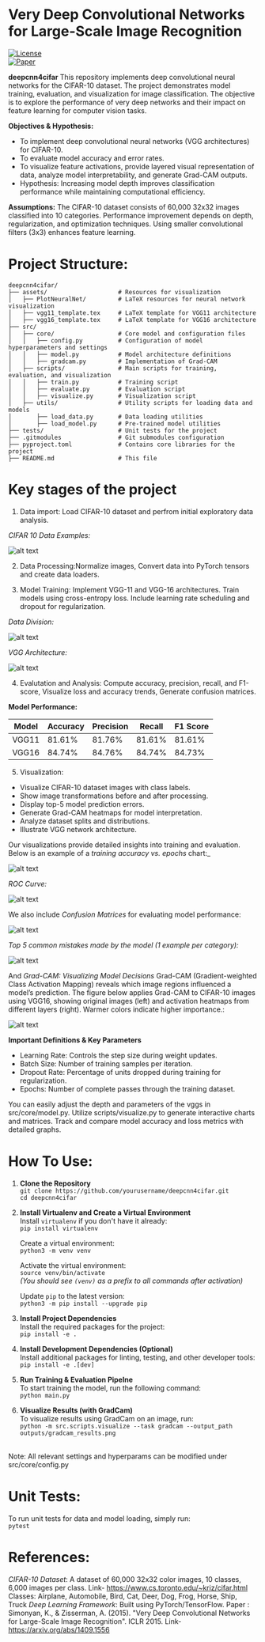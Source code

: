 # **Very Deep Convolutional Networks for Large-Scale Image Recognition**

[![License](https://img.shields.io/badge/license-MIT-blue.svg)](LICENSE)  
[![Paper](https://img.shields.io/badge/ICLR-2015-blue)](https://www.robots.ox.ac.uk/~vgg/publications/2015/Simonyan15/)  

**deepcnn4cifar** 
This repository implements deep convolutional neural networks for the CIFAR-10 dataset. The project demonstrates model training, evaluation, and visualization for image classification. The objective is to explore the performance of very deep networks and their impact on feature learning for computer vision tasks.


**Objectives & Hypothesis:**

- To implement deep convolutional neural networks (VGG architectures) for CIFAR-10.
- To evaluate model accuracy and error rates.
- To visualize feature activations, provide layered visual representation of data, analyze model interpretability, and generate Grad-CAM outputs.
- Hypothesis: Increasing model depth improves classification performance while maintaining computational efficiency.

**Assumptions:**
The CIFAR-10 dataset consists of 60,000 32x32 images classified into 10 categories.
Performance improvement depends on depth, regularization, and optimization techniques.
Using smaller convolutional filters (3x3) enhances feature learning.

# Project Structure:

```
deepcnn4cifar/
├── assets/                    # Resources for visualization
│   ├── PlotNeuralNet/         # LaTeX resources for neural network visualization
│   ├── vgg11_template.tex     # LaTeX template for VGG11 architecture
│   ├── vgg16_template.tex     # LaTeX template for VGG16 architecture
├── src/
│   ├── core/                  # Core model and configuration files
│   │   ├── config.py          # Configuration of model hyperparameters and settings
│   │   ├── model.py           # Model architecture definitions
│   │   ├── gradcam.py         # Implementation of Grad-CAM
│   ├── scripts/               # Main scripts for training, evaluation, and visualization
│   │   ├── train.py           # Training script
│   │   ├── evaluate.py        # Evaluation script
│   │   ├── visualize.py       # Visualization script
│   ├── utils/                 # Utility scripts for loading data and models
│       ├── load_data.py       # Data loading utilities
│       ├── load_model.py      # Pre-trained model utilities
├── tests/                     # Unit tests for the project
├── .gitmodules                # Git submodules configuration
├── pyproject.toml             # Contains core libraries for the project
├── README.md                  # This file

```

# Key stages of the project
1. Data import: Load CIFAR-10 dataset and perfrom initial exploratory data analysis.

_CIFAR 10 Data Examples:_

![alt text](./assets/image-5.png)

2. Data Processing:Normalize images, Convert data into PyTorch tensors and create data loaders. 

3. Model Training: Implement VGG-11 and VGG-16 architectures. Train models using cross-entropy loss. Include learning rate scheduling and dropout for regularization.

_Data Division:_

![alt text](./assets/image-2.png)

_VGG Architecture:_

![alt text](./assets/image-6.png)

4. Evalutation and Analysis: Compute accuracy, precision, recall, and F1-score, Visualize loss and accuracy trends, Generate confusion matrices.

 **Model Performance:**

| Model  | Accuracy | Precision | Recall | F1 Score |
|--------|----------|-----------|--------|----------|
| VGG11  | 81.61%   | 81.76%    | 81.61% | 81.61%   |
| VGG16  | 84.74%   | 84.76%    | 84.74% | 84.73%   |


5. Visualization:
- Visualize CIFAR-10 dataset images with class labels.
- Show image transformations before and after processing.
- Display top-5 model prediction errors.
- Generate Grad-CAM heatmaps for model interpretation.
- Analyze dataset splits and distributions.
- Illustrate VGG network architecture.

Our visualizations provide detailed insights into training and evaluation. Below is an example of a _training accuracy vs. epochs_ chart:_

![alt text](./assets/image.png)

_ROC Curve:_

![alt text](./assets/image-9.png)

We also include _Confusion Matrices_ for evaluating model performance:

![alt text](./assets/image-1.png)


_Top 5 common mistakes made by the model (1 example per category):_

![alt text](./assets/image-3.png)

And _Grad-CAM: Visualizing Model Decisions_
Grad-CAM (Gradient-weighted Class Activation Mapping) reveals which image regions influenced a model’s prediction. The figure below applies Grad-CAM to CIFAR-10 images using VGG16, showing original images (left) and activation heatmaps from different layers (right). Warmer colors indicate higher importance.:

![alt text](./assets/image-4.png)


**Important Definitions & Key Parameters**

- Learning Rate: Controls the step size during weight updates.
- Batch Size: Number of training samples per iteration.
- Dropout Rate: Percentage of units dropped during training for regularization.
- Epochs: Number of complete passes through the training dataset.

You can easily adjust the depth and parameters of the vggs in src/core/model.py.
Utilize scripts/visualize.py to generate interactive charts and matrices.
Track and compare model accuracy and loss metrics with detailed graphs.

# How To Use:

1. **Clone the Repository**  
   `git clone https://github.com/yourusername/deepcnn4cifar.git`  
   `cd deepcnn4cifar`  

2. **Install Virtualenv and Create a Virtual Environment**  
   Install `virtualenv` if you don't have it already:  
   `pip install virtualenv`  

   Create a virtual environment:  
   `python3 -m venv venv`  

   Activate the virtual environment:  
   `source venv/bin/activate`  
   *(You should see `(venv)` as a prefix to all commands after activation)*  

   Update `pip` to the latest version:  
   `python3 -m pip install --upgrade pip`

3. **Install Project Dependencies**  
   Install the required packages for the project:  
   `pip install -e .`  

4. **Install Development Dependencies (Optional)**  
   Install additional packages for linting, testing, and other developer tools:  
   `pip install -e .[dev]`  

5. **Run Training & Evaluation Pipelne**  
   To start training the model, run the following command:  
   `python main.py`  

7. **Visualize Results (with GradCam)**  
   To visualize results using GradCam on an image, run:  
   `python -m src.scripts.visualize --task gradcam --output_path outputs/gradcam_results.png`

<br>
Note: All relevant settings and hyperparams can be modified under src/core/config.py
<br>

# Unit Tests:
To run unit tests for data and model loading, simply run: <br>
   `pytest`<br>


# References:
*CIFAR-10 Dataset*: A dataset of 60,000 32x32 color images, 10 classes, 6,000 images per class. Link- https://www.cs.toronto.edu/~kriz/cifar.html 
Classes: Airplane, Automobile, Bird, Cat, Deer, Dog, Frog, Horse, Ship, Truck
*Deep Learning Framework*: Built using PyTorch/TensorFlow.
Paper : Simonyan, K., & Zisserman, A. (2015). "Very Deep Convolutional Networks for Large-Scale Image Recognition". ICLR 2015. Link- https://arxiv.org/abs/1409.1556 

